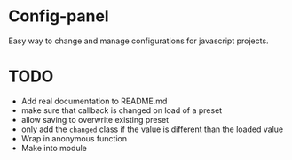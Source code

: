 # Config-panel

Easy way to change and manage configurations for javascript projects.

# TODO

- Add real documentation to README.md
- make sure that callback is changed on load of a preset
- allow saving to overwrite existing preset
- only add the `changed` class if the value is different than the loaded value
- Wrap in anonymous function
- Make into module
